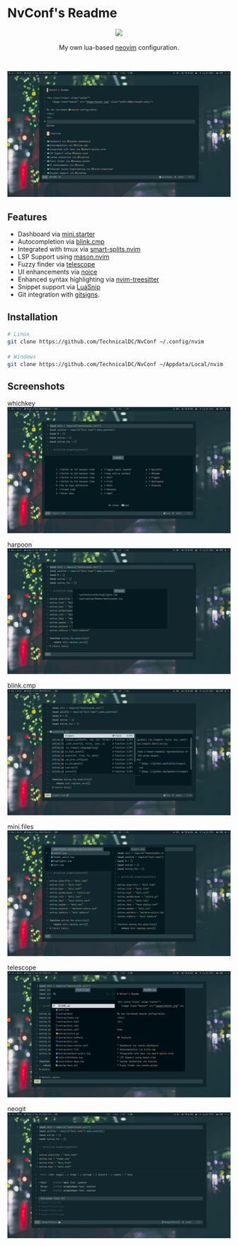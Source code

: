 # NvConf's Readme

<div class="class" align="center">
	<image class="banner" src="images/banner.png" style="width:400px;height:auto;">

My own lua-based [neovim](https://neovim.org/) configuration.
</div>
<br>

![home](https://github.com/TechnicalDC/NvConf/blob/main/images/readme.png)

## Features

* Dashboard via [mini.starter](https://github.com/echasnovski/mini.nvim/blob/main/readmes/mini-starter.md)
* Autocompletion via [blink.cmp](https://github.com/saghen/blink.cmp)
* Integrated with tmux via [smart-splits.nvim ](https://github.com/mrjones2014/smart-splits.nvim)
* LSP Support using [mason.nvim](https://github.com/williamboman/mason.nvim)
* Fuzzy finder via [telescope](https://github.com/nvim-telescope/telescope.nvim)
* UI enhancements via [noice](https://github.com/folke/noice.nvim)
* Enhanced syntax highlighting via [nvim-treesitter](https://github.com/tree-sitter/tree-sitter)
* Snippet support via [LuaSnip](https://github.com/L3MON4D3/LuaSnip)
* Git integration with [gitsigns](https://github.com/lewis6991/gitsigns.nvim).

## Installation

```bash
# Linux
git clone https://github.com/TechnicalDC/NvConf ~/.config/nvim

# Windows
git clone https://github.com/TechnicalDC/NvConf ~/Appdata/Local/nvim
```

## Screenshots

whichkey
![whichkey](https://github.com/TechnicalDC/NvConf/blob/main/images/whichkey.png)

harpoon
![harpoon](https://github.com/TechnicalDC/NvConf/blob/main/images/harpoon.png)

blink.cmp
![blink](https://github.com/TechnicalDC/NvConf/blob/main/images/blink.png)

mini.files
![files](https://github.com/TechnicalDC/NvConf/blob/main/images/files.png)

telescope
![telescope](https://github.com/TechnicalDC/NvConf/blob/main/images/telescope.png)

neogit
![neogit](https://github.com/TechnicalDC/NvConf/blob/main/images/neogit.png)
